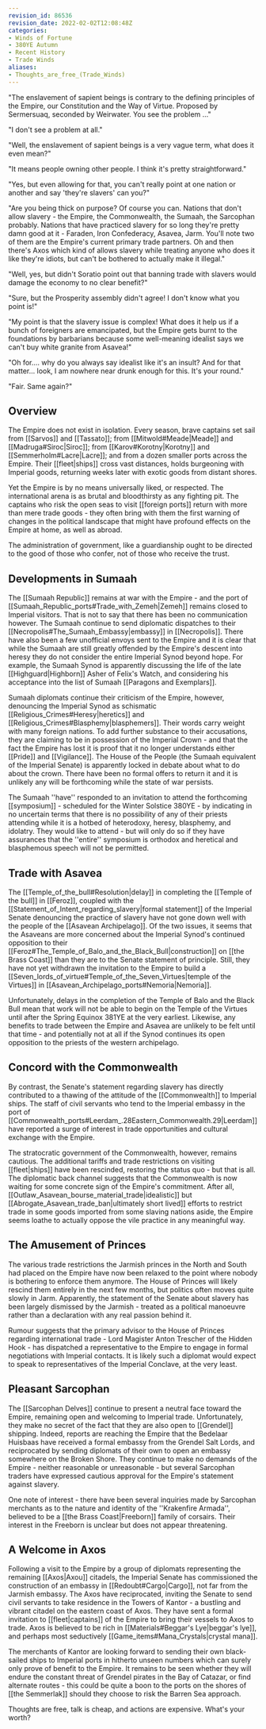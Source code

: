 ```yaml
---
revision_id: 86536
revision_date: 2022-02-02T12:08:48Z
categories:
- Winds of Fortune
- 380YE Autumn
- Recent History
- Trade Winds
aliases:
- Thoughts_are_free_(Trade_Winds)
---
```



"The enslavement of sapient beings is contrary to the defining principles of the Empire, our Constitution and the Way of Virtue. Proposed by Sermersuaq, seconded by Weirwater. You see the problem ..."

"I don't see a problem at all."

"Well, the enslavement of sapient beings is a very vague term, what does it even mean?"

"It means people owning other people. I think it's pretty straightforward."

"Yes, but even allowing for that, you can't really point at one nation or another and say 'they're slavers' can you?"

"Are you being thick on purpose? Of course you can. Nations that don't allow slavery - the Empire, the Commonwealth, the Sumaah, the Sarcophan probably. Nations that have practiced slavery for so long they're pretty damn good at it - Faraden, Iron Confederacy, Asavea, Jarm. You'll note two of them are the Empire's current primary trade partners. Oh and then there's Axos which kind of allows slavery while treating anyone who does it like they're idiots, but can't be bothered to actually make it illegal."

"Well, yes, but didn't Soratio point out that banning trade with slavers would damage the economy to no clear benefit?"

"Sure, but the Prosperity assembly didn't agree! I don't know what you point is!"

"My point is that the slavery issue is complex! What does it help us if a bunch of foreigners are emancipated, but the Empire gets burnt to the foundations by barbarians because some well-meaning idealist says we can't buy white granite from Asavea!"

"Oh for.... why do you always say idealist like it's an insult? And for that matter... look, I am nowhere near drunk enough for this. It's your round."

"Fair. Same again?"

## Overview
The Empire does not exist in isolation. Every season, brave captains set sail from [[Sarvos]] and [[Tassato]]; from [[Mitwold#Meade|Meade]] and [[Madruga#Siroc|Siroc]]; from [[Karov#Korotny|Korotny]] and [[Semmerholm#Lacre|Lacre]]; and from a dozen smaller ports across the Empire. Their [[fleet|ships]] cross vast distances, holds burgeoning with Imperial goods, returning weeks later with exotic goods from distant shores.

Yet the Empire is by no means universally liked, or respected. The international arena is as brutal and bloodthirsty as any fighting pit. The captains who risk the open seas to visit [[foreign ports]] return with more than mere trade goods - they often bring with them the first warning of changes in the political landscape that might have profound effects on the Empire at home, as well as abroad. 

The administration of government, like a guardianship ought to be directed to the good of those who confer, not of those who receive the trust.

## Developments in Sumaah
The [[Sumaah Republic]] remains at war with the Empire - and the port of [[Sumaah_Republic_ports#Trade_with_Zemeh|Zemeh]] remains closed to Imperial visitors. That is not to say that there has been no communication however. The Sumaah continue to send diplomatic dispatches to their [[Necropolis#The_Sumaah_Embassy|embassy]] in [[Necropolis]]. There have also been a few unofficial envoys sent to the Empire and it is clear that while the Sumaah are still greatly offended by the Empire's descent into heresy they do not consider the entire Imperial Synod beyond hope. For example, the Sumaah Synod is apparently discussing the life of the late [[Highguard|Highborn]] Asher of Felix's Watch, and considering his acceptance into the list of Sumaah [[Paragons and Exemplars]].

Sumaah diplomats continue their criticism of the Empire, however, denouncing the Imperial Synod as schismatic [[Religious_Crimes#Heresy|heretics]] and [[Religious_Crimes#Blasphemy|blasphemers]]. Their words carry weight with many foreign nations. To add further substance to their accusations, they are claiming to be in possession of the Imperial Crown - and that the fact the Empire has lost it is proof that it no longer understands either [[Pride]] and [[Vigilance]]. The House of the People (the Sumaah equivalent of the Imperial Senate) is apparently locked in debate about what to do about the crown. There have been no formal offers to return it and it is unlikely any will be forthcoming while the state of war persists.

The Sumaah ''have'' responded to an invitation to attend the forthcoming [[symposium]] - scheduled for the Winter Solstice 380YE - by indicating in no uncertain terms that there is no possibility of any of their priests attending while it is a hotbed of heterodoxy, heresy, blasphemy, and idolatry. They would like to attend - but will only do so if they have assurances that the ''entire'' symposium is orthodox and heretical and blasphemous speech will not be permitted.

## Trade with Asavea
The [[Temple_of_the_bull#Resolution|delay]] in completing the [[Temple of the bull]] in [[Feroz]], coupled with the [[Statement_of_Intent_regarding_slavery|formal statement]] of the Imperial Senate denouncing the practice of slavery have not gone down well with the people of the [[Asavean Archipelago]]. Of the two issues, it seems that the Asaveans are more concerned about the Imperial Synod's continued opposition to their [[Feroz#The_Temple_of_Balo_and_the_Black_Bull|construction]] on [[the Brass Coast]] than they are to the Senate statement of principle. Still, they have not yet withdrawn the invitation to the Empire to build a [[Seven_lords_of_virtue#Temple_of_the_Seven_Virtues|temple of the Virtues]] in [[Asavean_Archipelago_ports#Nemoria|Nemoria]].

Unfortunately, delays in the completion of the Temple of Balo and the Black Bull mean that work will not be able to begin on the Temple of the Virtues until after the Spring Equinox 381YE at the very earliest. Likewise, any benefits to trade between the Empire and Asavea are unlikely to be felt until that time - and potentially not at all if the Synod continues its open opposition to the priests of the western archipelago.

## Concord with the Commonwealth
By contrast, the Senate's statement regarding slavery has directly contributed to a thawing of the attitude of the [[Commonwealth]] to Imperial ships. The staff of civil servants who tend to the Imperial embassy in the port of [[Commonwealth_ports#Leerdam_.28Eastern_Commonwealth.29|Leerdam]] have reported a surge of interest in trade opportunities and cultural exchange with the Empire.

The stratocratic government of the Commonwealth, however, remains cautious. The additional tariffs and trade restrictions on visiting [[fleet|ships]] have been rescinded, restoring the status quo - but that is all. The diplomatic back channel suggests that the Commonwealth is now waiting for some concrete sign of the Empire's commitment. After all, [[Outlaw_Asavean_bourse_material_trade|idealistic]] but [[Abrogate_Asavean_trade_ban|ultimately short lived]] efforts to restrict trade in some goods imported from some slaving nations aside, the Empire seems loathe to actually oppose the vile practice in any meaningful way.

## The Amusement of Princes
The various trade restrictions the Jarmish princes in the North and South had placed on the Empire have now been relaxed to the point where nobody is bothering to enforce them anymore. The House of Princes will likely rescind them entirely in the next few months, but politics often moves quite slowly in Jarm. Apparently, the statement of the Senate about slavery has been largely dismissed by the Jarmish - treated as a political manoeuvre rather than a declaration with any real passion behind it.

Rumour suggests that the primary advisor to the House of Princes regarding international trade - Lord Magister Anton Trescher of the Hidden Hook - has dispatched a representative to the Empire to engage in formal negotiations with Imperial contacts. It is likely such a diplomat would expect to speak to representatives of the Imperial Conclave, at the very least.

## Pleasant Sarcophan
The [[Sarcophan Delves]] continue to present a neutral face toward the Empire, remaining open and welcoming to Imperial trade. Unfortunately, they make no secret of the fact that they are also open to [[Grendel]] shipping. Indeed, reports are reaching the Empire that the Bedelaar Huisbaas have received a formal embassy from the Grendel Salt Lords, and reciprocated by sending diplomats of their own to open an embassy somewhere on the Broken Shore. They continue to make no demands of the Empire - neither reasonable or unreasonable - but several Sarcophan traders have expressed cautious approval for the Empire's statement against slavery. 

One note of interest - there have been several inquiries made by Sarcophan merchants as to the nature and identity of the ''Krakenfire Armada'', believed to be a [[the Brass Coast|Freeborn]] family of corsairs. Their interest in the Freeborn is unclear but does not appear threatening.

## A Welcome in Axos
Following a visit to the Empire by a group of diplomats representing the remaining [[Axos|Axou]] citadels, the Imperial Senate has commissioned the construction of an embassy in [[Redoubt#Cargo|Cargo]], not far from the Jarmish embassy. The Axos have reciprocated, inviting the Senate to send civil servants to take residence in the Towers of Kantor - a bustling and vibrant citadel on the eastern coast of Axos. They have sent a formal invitation to [[fleet|captains]] of the Empire to bring their vessels to Axos to trade. Axos is believed to be rich in [[Materials#Beggar's Lye|beggar's lye]], and perhaps most seductively [[Game_items#Mana_Crystals|crystal mana]].

The merchants of Kantor are looking forward to sending their own black-sailed ships to Imperial ports in hitherto unseen numbers which can surely only prove of benefit to the Empire. It remains to be seen whether they will endure the constant threat of Grendel pirates in the Bay of Catazar, or find alternate routes - this could be quite a boon to the ports on the shores of [[the Semmerlak]] should they choose to risk the Barren Sea approach.

Thoughts are free, talk is cheap, and actions are expensive. What's your worth?